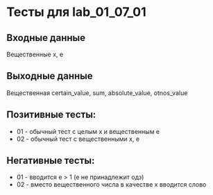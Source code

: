 # Тесты для lab_01_07_01

## Входные данные
 Вещественные x, e
 
## Выходные данные
 Вещественная certain_value, sum, absolute_value, otnos_value
 
 ## Позитивные тесты:
 - 01 - обычный тест с целым x и вещественным e
 - 02 - обычный тест с вещественными x, e
 
 ## Негативные тесты:
 - 01 - вводится e > 1 (e не принадлежит одз)
 - 02 - вместо вещественного числа в качестве x вводится слово